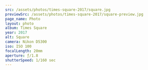 ```yaml
---
src: /assets/photos/times-square-2017/square.jpg
previewSrc: /assets/photos/times-square-2017/square-preview.jpg
page_name: Photo
layout: photo
album: Times Square
year: 2017
alt: Square
camera: Nikon D5300
iso: ISO 100
focalLength: 20mm
aperture: ƒ/1.8
shutterSpeed: 1/160 sec
---
```

